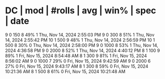 # DC | mod | #rolls | avg | win% | spec | date
  9     0     150       8    49%     1     Thu, Nov 14, 2024  2:55:03 PM
  9     0     300       8    51%     1     Thu, Nov 14, 2024  2:55:42 PM
  10     1     500       9    48%     1   Thu, Nov 14, 2024  2:56:59 PM
  10     1     500       8    30%     0   Thu, Nov 14, 2024  2:58:00 PM
  9     0     1000       8    53%     1   Thu, Nov 14, 2024  4:36:58 PM
  9     0     2000       8    52%     1   Thu, Nov 14, 2024  4:40:12 PM
  8     1     100       9    89%     1   Fri, Nov 15, 2024  8:54:48 AM
  8     1     300       9    81%     1   Fri, Nov 15, 2024  8:56:02 AM
  9     0     1000       7    29%     0   Fri, Nov 15, 2024  9:42:59 AM
  9     0     2000       6    27%     0   Fri, Nov 15, 2024  9:43:17 AM
  8     1     300       8    59%     0   Fri, Nov 15, 2024 10:21:36 AM
  8     1     500       8    61%     0   Fri, Nov 15, 2024 10:21:48 AM
